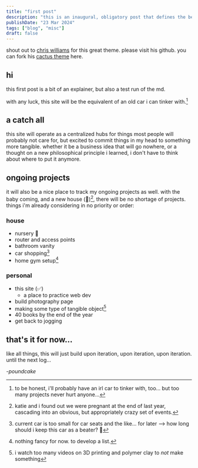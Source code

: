 ```yaml
---
title: "first post"
description: "this is an inaugural, obligatory post that defines the beginning of a new blog."
publishDate: "23 Mar 2024"
tags: ["blog", "misc"]
draft: false
---
```

shout out to [chris williams](https://github.com/chrismwilliams) for this great theme. please visit his github. you can fork his [cactus theme](https://github.com/chrismwilliams/astro-theme-cactus) here.


## hi

this first post is a bit of an explainer, but also a test run of the md.

with any luck, this site will be the equivalent of an old car i can tinker with.[^1] 

## a catch all

this site will operate as a centralized hubs for things most people will probably not care for, but excited to commit things in my head to something more tangible. whether it be a business idea that will go nowhere, or a thought on a new philosophical principle i learned, i don't have to think about where to put it anymore. 

## ongoing projects

it will also be a nice place to track my ongoing projects as well. with the baby coming, and a new house (🤯)[^2], there will be no shortage of projects. things i'm already considering in no priority or order:

### house
- nursery 👶
- router and access points
- bathroom vanity
- car shopping[^3]
- home gym setup[^4]

### personal
- this site (✅)
  - a place to practice web dev
- build photography page
- making some type of tangible object[^5]
- 40 books by the end of the year
- get back to jogging

## that's it for now...
like all things, this will just build upon iteration, upon iteration, upon iteration. until the next log...

-_poundcake_ 

[^1]: to be honest, i'll probably have an irl car to tinker with, too... but too many projects never hurt anyone...

[^2]: katie and i found out we were pregnant at the end of last year, cascading into an obvious, but appropriately crazy set of events.

[^3]: current car is too small for car seats and the like... for later --> how long should i keep this car as a beater? 🤔

[^4]: nothing fancy for now. to develop a list.
[^5]: i watch too many videos on 3D printing and polymer clay to _not_ make something